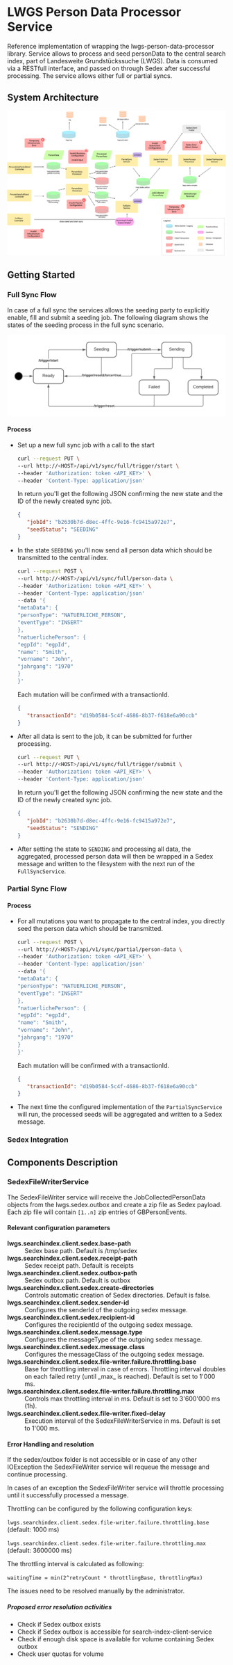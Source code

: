 # LWGS Person Data Processor Service

Reference implementation of wrapping the lwgs-person-data-processor library. Service allows to process and seed
personData to the central search index, part of Landesweite Grundstückssuche (LWGS). Data is consumed via
a RESTfull interface, and passed on through Sedex after successful processing. The service allows either full or 
partial syncs.

## System Architecture
![Full Sync Seed States](doc/images/lwgs-person-data-processor-service.png)


## Getting Started

### Full Sync Flow
In case of a full sync the services allows the seeding party to explicitly enable, fill and submit a seeding job.
The following diagram shows the states of the seeding process in the full sync scenario.

![Full Sync Seed States](doc/images/full-sync-seed-states.png)

#### Process
*  Set up a new full sync job with a call to the start
   ```sh
   curl --request PUT \
   --url http://<HOST>/api/v1/sync/full/trigger/start \
   --header 'Authorization: token <API_KEY>' \
   --header 'Content-Type: application/json'
   ```
   In return you'll get the following JSON confirming the new state and the ID of the newly created sync job.
   ```json
   {
      "jobId": "b2630b7d-d8ec-4ffc-9e16-fc9415a972e7",
      "seedStatus": "SEEDING"
   }
   ```
*  In the state `SEEDING` you'll now send all person data which should be transmitted to the central index.
   ```sh
   curl --request POST \
   --url http://<HOST>/api/v1/sync/full/person-data \
   --header 'Authorization: token <API_KEY>' \
   --header 'Content-Type: application/json'
   --data '{
   "metaData": {
   "personType": "NATUERLICHE_PERSON",
   "eventType": "INSERT"
   },
   "natuerlichePerson": {
   "egpId": "egpId",
   "name": "Smith",
   "vorname": "John",
   "jahrgang": "1970"
   }
   }'
   ```
   Each mutation will be confirmed with a transactionId.
   ```json
   {
      "transactionId": "d19b0584-5c4f-4686-8b37-f618e6a90ccb"
   }
   ```
*  After all data is sent to the job, it can be submitted for further processing.
   ```sh
   curl --request PUT \
   --url http://<HOST>/api/v1/sync/full/trigger/submit \
   --header 'Authorization: token <API_KEY>' \
   --header 'Content-Type: application/json'
   ```
   In return you'll get the following JSON confirming the new state and the ID of the newly created sync job.
   ```json
   {
      "jobId": "b2630b7d-d8ec-4ffc-9e16-fc9415a972e7",
      "seedStatus": "SENDING"
   }
   ```
* After setting the state to `SENDING` and processing all data, the aggregated, processed person data will then be 
  wrapped in a Sedex message and written to the filesystem with the next run of the `FullSyncService`.


### Partial Sync Flow

#### Process
*  For all mutations you want to propagate to the central index, you directly seed the person data which should be 
   transmitted.
   ```sh
   curl --request POST \
   --url http://<HOST>/api/v1/sync/partial/person-data \
   --header 'Authorization: token <API_KEY>' \
   --header 'Content-Type: application/json'
   --data '{
   "metaData": {
   "personType": "NATUERLICHE_PERSON",
   "eventType": "INSERT"
   },
   "natuerlichePerson": {
   "egpId": "egpId",
   "name": "Smith",
   "vorname": "John",
   "jahrgang": "1970"
   }
   }'
   ```
   Each mutation will be confirmed with a transactionId.
   ```json
   {
      "transactionId": "d19b0584-5c4f-4686-8b37-f618e6a90ccb"
   }
   ```
* The next time the configured implementation of the `PartialSyncService` will run, the processed seeds will be
  aggregated and written to a Sedex message.


### Sedex Integration

## Components Description

### SedexFileWriterService

The SedexFileWriter service will receive the JobCollectedPersonData objects from the
lwgs.sedex.outbox and create a zip file as Sedex payload. Each zip file will contain `[1..n]` zip
entries of GBPersonEvents.

#### Relevant configuration parameters

<dl>
    <dt><strong>lwgs.searchindex.client.sedex.base-path</strong></dt>
        <dd>Sedex base path. Default is /tmp/sedex</dd>
    <dt><strong>lwgs.searchindex.client.sedex.receipt-path</strong></dt>
        <dd>Sedex receipt path. Default is receipts</dd>
    <dt><strong>lwgs.searchindex.client.sedex.outbox-path</strong></dt>
        <dd>Sedex outbox path. Default is outbox</dd>
    <dt><strong>lwgs.searchindex.client.sedex.create-directories</strong></dt>
        <dd>Controls automatic creation of Sedex directories. Default is false.</dd>
    <dt><strong>lwgs.searchindex.client.sedex.sender-id</strong></dt>
        <dd>Configures the senderId of the outgoing sedex message.</dd>
    <dt><strong>lwgs.searchindex.client.sedex.recipient-id</strong></dt>
        <dd>Configures the recipientId of the outgoing sedex message.</dd>
    <dt><strong>lwgs.searchindex.client.sedex.message.type</strong></dt>
        <dd>Configures the messageType of the outgoing sedex message.</dd>
    <dt><strong>lwgs.searchindex.client.sedex.message.class</strong></dt>
        <dd>Configures the messageClass of the outgoing sedex message.</dd>
    <dt><strong>lwgs.searchindex.client.sedex.file-writer.failure.throttling.base</strong></dt>
        <dd>Base for throttling interval in case of errors. Throttling interval doubles on each failed retry (until _max_ is reached). Default is set to 1'000 ms.</dd>
    <dt><strong>lwgs.searchindex.client.sedex.file-writer.failure.throttling.max</strong></dt>
        <dd>Controls max throttling interval in ms. Default is set to 3'600'000 ms (1h).</dd>
    <dt><strong>lwgs.searchindex.client.sedex.file-writer.fixed-delay</strong></dt>
        <dd>Execution interval of the SedexFileWriterService in ms. Default is set to 1'000 ms.</dd>
</dl>

#### Error Handling and resolution

If the sedex/outbox folder is not accessible or in case of any other IOException the SedexFileWriter
service will requeue the message and continue processing.

In cases of an exception the SedexFileWriter service will throttle processing until it successfully
processed a message.

Throttling can be configured by the following configuration keys:

`lwgs.searchindex.client.sedex.file-writer.failure.throttling.base` (default: 1000 ms)

`lwgs.searchindex.client.sedex.file-writer.failure.throttling.max` (default: 3600000 ms)

The throttling interval is calculated as following:

`waitingTime = min(2^retryCount * throttlingBase, throttlingMax)`

The issues need to be resolved manually by the administrator.

##### Proposed error resolution activities

- Check if Sedex outbox exists
- Check if Sedex outbox is accessible for search-index-client-service
- Check if enough disk space is available for volume containing Sedex outbox
- Check user quotas for volume

